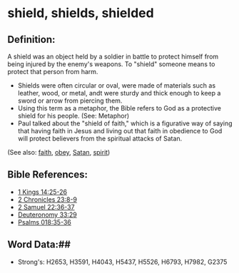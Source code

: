 # shield, shields, shielded #

## Definition: ##

A shield was an object held by a soldier in battle to protect himself from being injured by the enemy's weapons. To "shield" someone means to protect that person from harm.

* Shields were often circular or oval, were made of materials such as leather, wood, or metal, andt were sturdy and thick enough to keep a sword or arrow from piercing them. 
* Using this term as a metaphor, the Bible refers to God as a protective shield for his people. (See: Metaphor)
* Paul talked about the "shield of faith," which is a figurative way of saying that having faith in Jesus and living out that faith in obedience to God will protect believers from the spiritual attacks of Satan.

(See also: [faith](../kt/faith.md), [obey](obey.md), [Satan](../kt/satan.md), [spirit](../kt/spirit.md))

## Bible References: ##

* [1 Kings 14:25-26](rc://en/tn/help/1ki/14/25)
* [2 Chronicles 23:8-9](rc://en/tn/help/2ch/23/08)
* [2 Samuel 22:36-37](rc://en/tn/help/2sa/22/36)
* [Deuteronomy 33:29](rc://en/tn/help/deu/33/29)
* [Psalms 018:35-36](rc://en/tn/help/psa/018/035)

## Word Data:##

* Strong's: H2653, H3591, H4043, H5437, H5526, H6793, H7982, G2375
